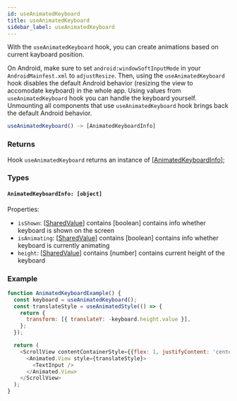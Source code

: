 ```yaml
---
id: useAnimatedKeyboard
title: useAnimatedKeyboard
sidebar_label: useAnimatedKeyboard
---
```

With the `useAnimatedKeyboard` hook, you can create animations based on current kayboard position.

On Android, make sure to set `android:windowSoftInputMode` in your `AndroidMainfest.xml` to `adjustResize`. Then, using the `useAnimatedKeyboard` hook disables
the default Android behavior (resizing the view to accomodate keyboard) in the whole app. Using values from `useAnimatedKeyboard` hook you can handle the keyboard yourself. Unmounting all components that use `useAnimatedKeyboard` hook brings back the default Android behavior.

```js
useAnimatedKeyboard() -> [AnimatedKeyboardInfo]
```

### Returns
Hook `useAnimatedKeyboard` returns an instance of [[AnimatedKeyboardInfo](#animatedkeyboard-object)];

### Types

#### `AnimatedKeyboardInfo: [object]`
Properties:
* `isShown`: [[SharedValue](../../api/hooks/useSharedValue)] contains [boolean]
  contains info whether keyboard is shown on the screen
* `isAnimating`: [[SharedValue](../../api/hooks/useSharedValue)] contains [boolean]
  contains info whether keyboard is currently animating
* `height`: [[SharedValue](../../api/hooks/useSharedValue)] contains [number]
  contains current height of the keyboard

### Example
```js
function AnimatedKeyboardExample() {
  const keyboard = useAnimatedKeyboard();
  const translateStyle = useAnimatedStyle(() => {
    return {
      transform: [{ translateY: -keyboard.height.value }],
    };
  });

  return (
    <ScrollView contentContainerStyle={{flex: 1, justifyContent: 'center', alignItems: 'center' }}>
      <Animated.View style={translateStyle}>
        <TextInput />
      </Animated.View>
    </ScrollView>
  );
}
```
